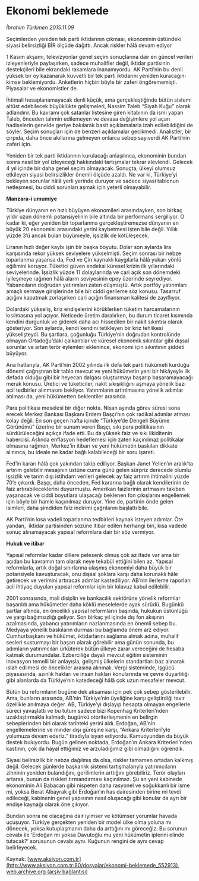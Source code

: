 # Ekonomi beklemede

*İbrahim Türkmen 2015.11.09*

<div class="pNewsDetailMainContent ctx_content" itemprop="articleBody">
 <p>
  Seçimlerden yeniden tek parti iktidarının çıkması, ekonominin üstündeki siyasi belirsizliği BİR ölçüde dağıttı. Ancak riskler hâlâ devam ediyor
 </p>
 <p>
  1 Kasım akşamı, televizyonlar genel seçim sonuçlarına dair en güncel verileri izleyenleriyle paylaşırken, sadece muhalifler değil, iktidar partisinin destekçileri bile ekrandaki rakamlara inanamıyordu. AK Parti’nin bu denli yüksek bir oy kazanarak kuvvetli bir tek parti iktidarını yeniden kuracağını kimse beklemiyordu. Anketlerin hiçbiri böyle bir zaferi öngörememişti. Piyasalar ve ekonomistler de.
 </p>
 <p>
  İhtimali hesaplanamayacak denli küçük, ama gerçekleştiğinde bütün sistemi altüst edebilecek büyüklükte gelişmeleri, Nassim Taleb “Siyah Kuğu” olarak adlandırır. Bu kavramı çok satanlar listesine giren kitabının da ismi yapan Taleb, önceden tahmin edilemeyen ve devasa değişimlere yol açan hadiselerin genelde geriye bakılarak basit açıklamalarla izah edilebildiğini de söyler. Seçim sonuçları için de benzeri açıklamalar gecikmedi. Analistler, bir çırpıda, daha önce akıllarına gelmeyen onlarca sebep sayıverdi AK Parti’nin zaferi için.
 </p>
 <p>
  Yeniden bir tek parti iktidarının kurulacağı anlaşılınca, ekonominin bundan sonra nasıl bir yol izleyeceği hakkındaki tartışmalar tekrar alevlendi. Gelecek 4 yıl içinde bir daha genel seçim olmayacak. Sonuçta, ülkeyi olumsuz etkileyen siyasi belirsizlikler önemli ölçüde azaldı. Ne var ki, Türkiye’yi bekleyen sorunlar hâlâ yerli yerinde duruyor ve sadece siyasi tablonun netleşmesi, bu ciddi sorunları aşmak için yeterli olmayabilir.
 </p>
 <p>
  <strong>
   Manzara-i umumiye
  </strong>
 </p>
 <p>
  Türkiye dünyanın en hızlı büyüyen ekonomileri arasındayken, son birkaç yıldır uzun dönemli potansiyelinin bile altında bir performans sergiliyor. O kadar ki, eğer yeniden bir toparlanma gerçekleştiremezse dünyanın en büyük 20 ekonomisi arasındaki yerini kaybetmesi işten bile değil. Yıllık yüzde 3’ü ancak bulan büyümeyle, işsizlik de kötüleşecek.
 </p>
 <p>
  Liranın hızlı değer kaybı işin bir başka boyutu. Dolar son aylarda lira karşısında rekor yüksek seviyelere yükselmişti. Seçim sonrası bir nebze toparlanma yaşansa da, Fed ve Çin kaynaklı kaygılarla hâlâ yukarı yönlü eğilimini koruyor. Tüketici güven endeksi küresel krizin ilk yıllarındaki seviyelerinde. İşsizlik yüzde 11 dolaylarında ve cari açık son dönemdeki iyileşmeye rağmen hâlâ alarm seviyesinin epey üzerinde seyrediyor. Yabancıların doğrudan yatırımları zaten düşmüştü. Artık portföy yatırımları amaçlı sermaye girişlerinde bile bir ciddi gerileme söz konusu. Tasarruf açığını kapatmak zorlaşırken cari açığın finansman kalitesi de zayıflıyor.
 </p>
 <p>
  Dolardaki yükseliş, kriz endişelerini körüklerken tüketim harcamalarının kısılmasına yol açıyor. Neticede üretim daralırken, bu durum ticaret kısmında kendini durgunluk ve giderek daha acı hissedilen bir nakit sıkıntısı olarak gösteriyor. Son aylarda, kendi kendini tetikleyen bir kriz tehlikesi yükselişteydi. Bu şartlara, çoğunluğu Türkiye’nin doğrudan kontrolünde olmayan Ortadoğu’daki çalkantılar ve küresel ekonomik sıkıntılar gibi dışsal sorunlar ve artan terör eylemleri eklenince, ekonomi için sıkıntının şiddeti büyüyor.
 </p>
 <p>
  Ana hatlarıyla, AK Parti’nin 2002 yılında ilk defa tek parti hükümeti kurduğu dönemi çağrıştıran bir tablo mevcut ve yeni hükümetin yeni bir hikâyeyle ilk defada olduğu gibi bir heyecan dalgası oluşturmayı başarıp başaramayacağı merak konusu. Üretici ve tüketiciler, nakit sıkışıklığını aşmaya yönelik bazı acil tedbirler alınmasını bekliyor. Yatırımların artırılmasına yönelik adımlar atılması da, yeni hükümetten beklentiler arasında.
 </p>
 <p>
  Para politikası meselesi bir diğer nokta. Nisan ayında görev süresi sona erecek Merkez Bankası Başkanı Erdem Başçı’nın çok radikal adımlar atması kolay değil. En son geçen hafta içinde “Türkiye’de Dengeli Büyüme Görünümü” üzerine bir sunum veren Başçı, sıkı para politikasının sürdürüleceğini açıkça ifade etti. Bu da yüksek faiz ve sıkı likiditenin habercisi. Aslında enflasyon hedeflemesi için zaten kaçınılmaz politikalar olmasına rağmen, Merkez’in itibarı ve yeni hükümetin baskıları dikkate alınınca, bu ideale ne kadar bağlı kalabileceği bir soru işareti.
 </p>
 <p>
  Fed’in kararı hâlâ çok yakından takip ediliyor. Başkan Janet Yellen’ın aralık’ta artırım gelebilir mesajının üstüne cuma günü gelen sürpriz derecede olumlu işsizlik ve tarım dışı istihdam verileri gelecek ay faiz artırım ihtimalini yüzde 70’e çıkardı. Başçı, daha önceden, Fed kararına bağlı olarak kendilerinin de faiz artırabileceklerini duyurmuştu. Amerikan faizlerinin artmasını takiben yaşanacak ve ciddi boyutlara ulaşacağı beklenen fon çıkışlarını engellemek için böyle bir hamle kaçınılmaz duruyor. Yine de, partinin önde gelen isimleri, daha şimdiden faiz indirimi çağrılarını başlattı bile.
 </p>
 <p>
  AK Parti’nin kısa vadeli toparlanma tedbirleri kaynak isteyen adımlar. Öte yandan,  iktidar partisinden sözüne itibar edilen herhangi biri, kısa vadede sonuç alınamayacak yapısal reformlara dair bir söz vermiyor.
 </p>
 <p>
  <strong>
   Hukuk ve itibar
  </strong>
 </p>
 <p>
  Yapısal reformlar kadar dillere pelesenk olmuş çok az ifade var ama bir açıdan bu kavramın tam olarak neye tekabül ettiğini bilen az. Yapısal reformlarla, artık doğal sınırlarına ulaşmış ekonomiyi daha büyük bir potansiyele kavuşturacak, onu dışsal şoklara karşı daha korunaklı hâle getirecek ve verimini artıracak adımlar kastediliyor. AB’nin ilerleme raporları acil ihtiyaç duyulan yapısal reformlar için bir kılavuz kabul edilebilir.
 </p>
 <p>
  2001 sonrasında, mali disiplin ve bankacılık sektörüne yönelik reformlar başarıldı ama hükümetler daha köklü meselelerde ayak sürüdü. Bugünkü şartlar altında, en öncelikli yapısal reformların başında, hukukun üstünlüğü ve yargı bağımsızlığı geliyor. Son birkaç yıl içinde dış fon akışının azalmasında, yabancı yatırımların nazlanmasında en önemli sebep bu. Medyaya yönelik baskıların durması bu bağlamda önem arz ediyor. Cumhurbaşkanı ve hükümet, iktidarlarını sağlama almak adına, muhalif sesleri susturmayı bir başarı olarak görebilir ama günün sonunda, bu adımların yatırımcıları ürküterek bütün ülkeye zarar vereceğini de hesaba katmak durumundalar. Ezberciliğe dayalı mevcut eğitim sisteminin inovasyon temelli bir anlayışla, gelişmiş ülkelerin standartları baz alınarak ıslah edilmesi de öncelikler arasına alınmalı. Vergi sisteminde, işgücü piyasasında, azınlık hakları ve insan hakları konularında ve çevre duyarlılığı gibi alanlarda da Türkiye’nin katedeceği hâlâ çok uzun mesafeler mevcut.
 </p>
 <p>
  Bütün bu reformların bugüne dek aksaması için pek çok sebep gösterilebilir. Ama, bunların arasında, AB’nin Türkiye’nin üyeliğine karşı geliştirdiği tavır özellikle anılmaya değer. AB, Türkiye’yi dışlayıp hesapta olmayan engellerle süreci yavaşlattı ve bu tutum sadece bizi Kopenhag Kriterleri’nden uzaklaştırmakla kalmadı, bugünkü otoriterleşmenin en belirgin sebeplerinden biri olarak tarihteki yerini aldı. Erdoğan, AB’nin engellemelerine ve minder dışı güreşine karşı, “Ankara Kriterleri’yle yolumuza devam ederiz.” tiradıyla isyan ediyordu. Kamuoyundan da büyük destek buluyordu. Bugün gelinen noktada, Erdoğan’ın Ankara Kriterleri’nden kastının, çok da hayal ettiğimiz ve arzuladığımız gibi olmadığını öğrendik.
 </p>
 <p>
  Siyasi belirsizlik bir nebze dağılmış da olsa, riskler tamamen ortadan kalkmış değil. Gelecek günlerde başkanlık sistemi tartışmalarıyla yatırımcıların zihninin yeniden bulandığını, gerilimlerin arttığını görebiliriz. Terör olayları artarsa, bunun da riskleri tırmandırması kaçınılmaz. Şu an yeni kabinede ekonominin Ali Babacan gibi nispeten daha rasyonel ve soğukkanlı bir isme mi, yoksa Berat Albayrak gibi Erdoğan’ın has dairesinden birine mi tevdi edileceği, kabinenin genel yapısının nasıl oluşacağı gibi konular da ayrı bir endişe kaynağı olarak öne çıkıyor.
 </p>
 <p>
  Bundan sonra ne olacağına dair iyimser ve kötümser yorumlar havada uçuşuyor. Türkiye gerçekten yeniden bir model ülke olma yoluna mı dönecek, yoksa kutuplaşmanın daha da arttığını mı göreceğiz. Bu sorunun cevabı ile ‘Erdoğan mı yoksa Davutoğlu mu yeni hükümetin iplerini elinde tutacak?’ sorusunun cevabı aynı. Kuğunun rengini de aynı cevap belirleyecek.
 </p>
</div>


Kaynak: [www.aksiyon.com.tr](http://www.aksiyon.com.tr:80/dosyalar/ekonomi-beklemede_552913), [web.archive.org (arşiv bağlantısı)](http://web.archive.org/web/20151112135730/http://www.aksiyon.com.tr:80/dosyalar/ekonomi-beklemede_552913)
